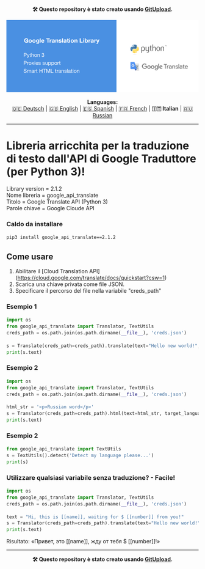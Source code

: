 <p align="center"><b>🛠️ Questo repository è stato creato usando <a href="https://gitupload.com">GitUpload</a>.</b></p>
<p align="center"><a href="https://kupi.net"><img src="https://github.com/markolofsen/google_api_translate//blob/master/.banners/banner_it.png?raw=1" /></a></p>
<p align="center"><b>Languages:</b><br /><a href="https://github.com/markolofsen/google_api_translate/blob/master/README_de.md">🇩🇪 Deutsch</a> | <a href="https://github.com/markolofsen/google_api_translate/blob/master/README.md">🇬🇧 English</a> | <a href="https://github.com/markolofsen/google_api_translate/blob/master/README_es.md">🇪🇸 Spanish</a> | <a href="https://github.com/markolofsen/google_api_translate/blob/master/README_fr.md">🇫🇷 French</a> | <b>🇮🇹 Italian</b> | <a href="https://github.com/markolofsen/google_api_translate/blob/master/README_ru.md">🇷🇺 Russian</a></p>

---

# Libreria arricchita per la traduzione di testo dall&#39;API di Google Traduttore (per Python 3)!

Library version = 2.1.2 <br />
Nome libreria = google_api_translate <br />
Titolo = Google Translate API (Python 3) <br />
Parole chiave = Google Cloude API <br />

### Caldo da installare

```sh
pip3 install google_api_translate==2.1.2
```


## Come usare

1. Abilitare il [Cloud Translation API] (https://cloud.google.com/translate/docs/quickstart?csw=1)
2. Scarica una chiave privata come file JSON.
3. Specificare il percorso del file nella variabile &quot;creds_path&quot;

### Esempio 1
```python
import os
from google_api_translate import Translator, TextUtils
creds_path = os.path.join(os.path.dirname(__file__), 'creds.json')

s = Translate(creds_path=creds_path).translate(text="Hello new world!", target_language='cn')
print(s.text)
```

### Esempio 2
```python
import os
from google_api_translate import Translator, TextUtils
creds_path = os.path.join(os.path.dirname(__file__), 'creds.json')

html_str = '<p>Russian word</p>'
s = Translator(creds_path=creds_path).html(text=html_str, target_language='ru')
print(s.text)
```

### Esempio 2
```python
from google_api_translate import TextUtils
s = TextUtils().detect('Detect my language please...')
print(s)
```



### Utilizzare qualsiasi variabile senza traduzione? - Facile!
```python
import os
from google_api_translate import Translator, TextUtils
creds_path = os.path.join(os.path.dirname(__file__), 'creds.json')

text = "Hi, this is [[name]], waiting for $ [[number]] from you!"
s = Translator(creds_path=creds_path).translate(text="Hello new world!", target_language='ru')
print(s.text)
```

Risultato: «Привет, это [[name]], жду от тебя $ [[number]]!»

---

<p align="center"><b>🛠️ Questo repository è stato creato usando <a href="https://gitupload.com">GitUpload</a>.</b></p>